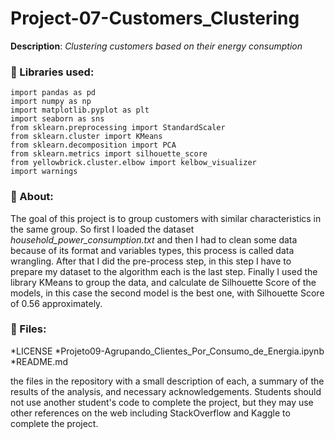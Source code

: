 # Project-07-Customers_Clustering
**Description**: *Clustering customers based on their energy consumption*

### :orange_book: Libraries used:

`import pandas as pd`<br>
`import numpy as np`<br>
`import matplotlib.pyplot as plt`<br>
`import seaborn as sns`<br>
`from sklearn.preprocessing import StandardScaler`<br>
`from sklearn.cluster import KMeans`<br>
`from sklearn.decomposition import PCA`<br>
`from sklearn.metrics import silhouette_score`<br>
`from yellowbrick.cluster.elbow import kelbow_visualizer`<br>
`import warnings`<br>


### :dart: About:

The goal of this project is to group customers with similar characteristics in the same group. So first I loaded the dataset *household_power_consumption.txt* and then I had to clean some data because of its format and variables types, this process is called data wrangling. After that I did the pre-process step, in this step I have to prepare my dataset to the algorithm each is the last step. Finally I used the library KMeans to group the data, and calculate de Silhouette Score of the models, in this case the second model is the best one, with Silhouette Score of 0.56 approximately.

### :open_file_folder: Files:

*LICENSE
*Projeto09-Agrupando_Clientes_Por_Consumo_de_Energia.ipynb
*README.md

the files in the repository with a small description of each, a summary of the results of the analysis, and necessary acknowledgements. Students should not use another student's code to complete the project, but they may use other references on the web including StackOverflow and Kaggle to complete the project.
 
